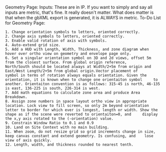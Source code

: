 Geometry Page: 
Inputs: These are in IP. If you want to simply and say all inputs are metric, that's fine. It really doesn't matter. What does matter is that when the gbXML export is generated, it is ALWAYS in metric.
To-Do List for Geometry Page: 

	1. Change orientation symbols to letters, oriented correctly.
	2. Change axis symbols to letters, oriented correctly.
	3. Enable valid rotation of axis with symbols.
	4. Auto-extend grid size.
	5. Add a HUD with Length, Width, Thickness, and zone diagram when hover over ortho view on geometry and envelope page only.
	6. Set a singular orientation symbol on 3D and 2d views, offset 5m from the closest surface. From global origin reference, 		North/South should be located always at Width/2+5m from origin and East/West Length/2+5m from global origin.Vector placement of 	symbol in terms of rotation always equals orientation. Given the orientation, it is known when to change one orientaiton symbol 	to another. Orientaiton convention is as follows: 315-45 is north, 46-135 is east, 136-225 is south, 226-314 is west. 
	7. Add math equations to calculate zone area and produce Area Breakdown.
	8. Assign zone numbers in space layout ortho view in appropriate location. Lock view to fill screen, so only 2m beyond orientation 	   letter to border for which ever is longest, length or width. Show the shape as if the scene were reverted to orientaiton=0, and 	   display the x,y axis rotated to the (-orientation) value.
	9. Constrain Window Ratio to 0.1 and 0.9
	10. Land on Site Context with no main building.
	11. When zoom, do not resize grid so grid increments change in size, keep canvas constant and extend geometry. Is confusing, and 	lose view of axis quickly.
	12. Length, width, and thickness rounded to nearest tenth.
